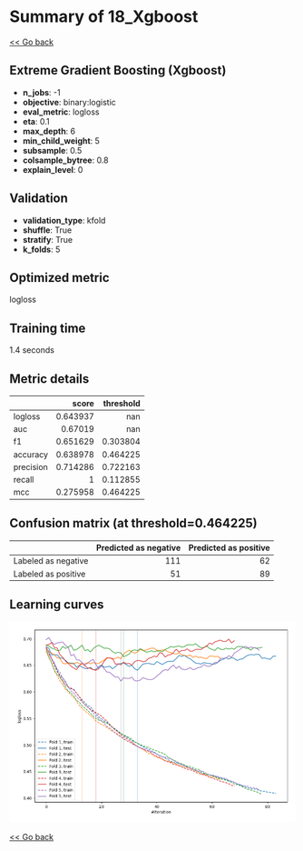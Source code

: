 # Summary of 18_Xgboost

[<< Go back](../README.md)


## Extreme Gradient Boosting (Xgboost)
- **n_jobs**: -1
- **objective**: binary:logistic
- **eval_metric**: logloss
- **eta**: 0.1
- **max_depth**: 6
- **min_child_weight**: 5
- **subsample**: 0.5
- **colsample_bytree**: 0.8
- **explain_level**: 0

## Validation
 - **validation_type**: kfold
 - **shuffle**: True
 - **stratify**: True
 - **k_folds**: 5

## Optimized metric
logloss

## Training time

1.4 seconds

## Metric details
|           |    score |   threshold |
|:----------|---------:|------------:|
| logloss   | 0.643937 |  nan        |
| auc       | 0.67019  |  nan        |
| f1        | 0.651629 |    0.303804 |
| accuracy  | 0.638978 |    0.464225 |
| precision | 0.714286 |    0.722163 |
| recall    | 1        |    0.112855 |
| mcc       | 0.275958 |    0.464225 |


## Confusion matrix (at threshold=0.464225)
|                     |   Predicted as negative |   Predicted as positive |
|:--------------------|------------------------:|------------------------:|
| Labeled as negative |                     111 |                      62 |
| Labeled as positive |                      51 |                      89 |

## Learning curves
![Learning curves](learning_curves.png)

[<< Go back](../README.md)
